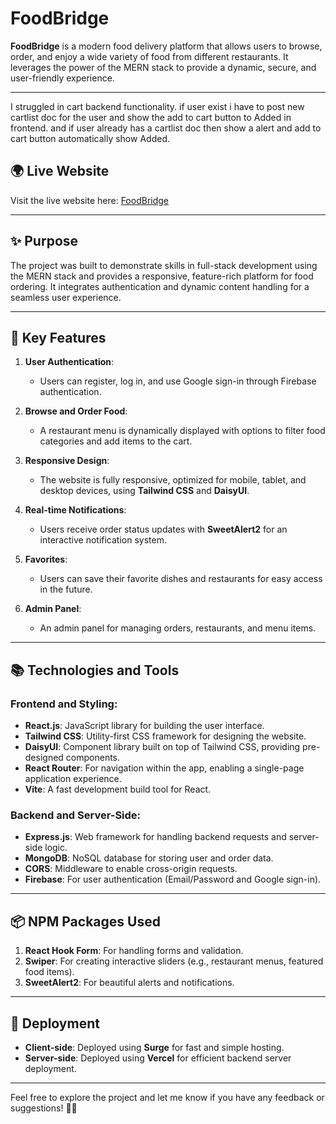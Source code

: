 # FoodBridge

**FoodBridge** is a modern food delivery platform that allows users to browse, order, and enjoy a wide variety of food from different restaurants. It leverages the power of the MERN stack to provide a dynamic, secure, and user-friendly experience.

---


I struggled in cart backend functionality. if user exist i have to post new cartlist doc for the user and show the add to cart button to Added in frontend. and if user already has a cartlist doc then show a alert and add to cart button automatically show Added.

## 🌍 Live Website  
Visit the live website here: [FoodBridge](https://alabiranik-food-bridge.surge.sh/)

---

## ✨ Purpose  
The project was built to demonstrate skills in full-stack development using the MERN stack and provides a responsive, feature-rich platform for food ordering. It integrates authentication and dynamic content handling for a seamless user experience.

---

## 🔑 Key Features  
1. **User Authentication**:  
   - Users can register, log in, and use Google sign-in through Firebase authentication.

2. **Browse and Order Food**:  
   - A restaurant menu is dynamically displayed with options to filter food categories and add items to the cart.

3. **Responsive Design**:  
   - The website is fully responsive, optimized for mobile, tablet, and desktop devices, using **Tailwind CSS** and **DaisyUI**.

4. **Real-time Notifications**:  
   - Users receive order status updates with **SweetAlert2** for an interactive notification system.

5. **Favorites**:  
   - Users can save their favorite dishes and restaurants for easy access in the future.

6. **Admin Panel**:  
   - An admin panel for managing orders, restaurants, and menu items.

---

## 📚 Technologies and Tools  

### Frontend and Styling:  
- **React.js**: JavaScript library for building the user interface.  
- **Tailwind CSS**: Utility-first CSS framework for designing the website.  
- **DaisyUI**: Component library built on top of Tailwind CSS, providing pre-designed components.  
- **React Router**: For navigation within the app, enabling a single-page application experience.  
- **Vite**: A fast development build tool for React.

### Backend and Server-Side:  
- **Express.js**: Web framework for handling backend requests and server-side logic.  
- **MongoDB**: NoSQL database for storing user and order data.  
- **CORS**: Middleware to enable cross-origin requests.  
- **Firebase**: For user authentication (Email/Password and Google sign-in).

---

## 📦 NPM Packages Used  
1. **React Hook Form**: For handling forms and validation.  
2. **Swiper**: For creating interactive sliders (e.g., restaurant menus, featured food items).  
3. **SweetAlert2**: For beautiful alerts and notifications.  

---

## 🚀 Deployment  
- **Client-side**: Deployed using **Surge** for fast and simple hosting.  
- **Server-side**: Deployed using **Vercel** for efficient backend server deployment.

---

Feel free to explore the project and let me know if you have any feedback or suggestions! 🍔🍕
